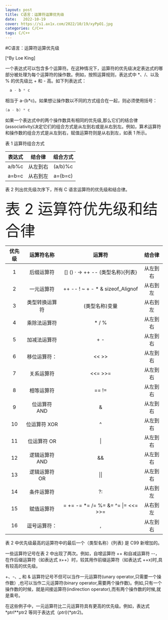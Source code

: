 ```yaml
---
layout: post
title: C语言：运算符运算优先级
date:   2022-10-19  
cover: https://s1.ax1x.com/2022/10/19/xyPpO1.jpg
categories: C/C++
tags: C/C++
---
```


#C语言：运算符运算优先级

[^By  Loe King]

一个表达式可以包含多个运算符。在这种情况下，运算符的优先级决定表达式的哪部分被处理为每个运算符的操作数。例如，按照运算规则，表达式中 \*、/、以及 % 的优先级比 + 和 - 高。如下列表达式：

```C++
  a - b * c
```

相当于 a-(b\*c)。如果想让操作数以不同的方式组合在一起，则必须使用括号：

```C++
(a - b) * c
```

如果一个表达式中的两个操作数具有相同的优先级,那么它们的结合律(associativity)决定它们的组合方式是从左到右或是从右到左。例如，算术运算符和操作数的组合方式是从左到右，赋值运算符则是从右到左，如表 1 所示。

表 1 运算符组合方式

| 表达式 |  结合律  | 组合方式  |
| :----: | :------: | :-------: |
| a/b%c  | 从左到右 | (a/b)%c |
| a=b=c  | 从右到左 | a=(b=c) |

表 2 列出优先级次序下，所有 C 语言运算符的优先级和结合律。


<font size=7>表 2 运算符优先级和结合律</font>


|优先级|运算符名称|运算符|结合律|
| :----: | :----: | :----: | :----: |
|1|后缀运算符    |   [] () · -> ++ -- (类型名称){列表}      | 从左到右 |
|2|一元运算符    |    ++ -- ! ~ + -  * & sizeof_Alignof    | 从右到左 |
| 3  |类型转换运算符|               (类型名称)变量             | 从右到左 |
| 4  |乘除法运算符  |                 * / %                   | 从左到右 |
| 5  |加减法运算符  |                   + -                   | 从左到右 |
| 6  |移位运算符：  |                  << >>                  | 从左到右 |
| 7  |关系运算符    |                 <<= >>=                 | 从左到右 |
| 8  |相等运算符    |                  ==  !=                 | 从左到右 |
| 9  |位运算符 AND  |                    &                    | 从左到右 |
| 10 |位运算符 XOR  |                    ^                    | 从左到右 |
| 11 |位运算符 OR   |                  &#124;                 | 从左到右 |
| 12 |逻辑运算符 AND|                   &&                    | 从左到右 |
| 13 |逻辑运算符 OR |              &#124;&#124;               | 从左到右 |
| 14 |条件运算符    |                   ?:                    | 从右到左 |
| 15 |赋值运算符    | = += -= *= /= %= &= ^= &#124;= <<= >>=  | 从右到左 |
| 16 |逗号运算符：  |                   ,                     | 从左到右 |

表 2 中优先级最高的运算符中的最后一个（类型名称）{列表} 是 C99 新增加的。

一些运算符记号在表 2 中出现了两次。例如，自增运算符 ++ 和自减运算符 --，在作后缀运算符（如表达式 x++）时，较其用作前缀运算符（如表达式 ++x)时,具有较高的优先级。

+、-、_ 和 & 运算符记号不但可以当作一元运算符(unary operator,只需要一个操作数）,也可以当作二元运算符(binary operator,需要两个操作数)。例如,只有一个操作数的时候，就是间接运算符(indirection operator),而有两个操作数的时候,就是乘号。

在这些例子中，一元运算符比二元运算符具有更高的优先级。例如，表达式 *ptrl\*\*ptr2 等同于表达式（*ptrl)*(*ptr2)。
